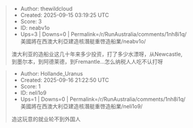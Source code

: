 > - Author: thewildcloud
> - Created: 2025-09-15 03:19:25 UTC
> - Score: 3
> - ID: neabv1o
> - Ups=3 | Downs=0 | Permalink=/r/RunAustralia/comments/1nh8i1q/美國將在西澳大利亞建造核潛艇重啓造船業/neabv1o/
>
> 澳大利亚的造船业这几十年来多少投资，打了多少水漂呀，从Newcastle,到墨尔本，到阿德莱德，到Fremantle…怎么纳税人人吃不认打呀

> - Author: Hollande_Uranus
> - Created: 2025-09-16 21:22:50 UTC
> - Score: 1
> - ID: neli1o9
> - Ups=1 | Downs=0 | Permalink=/r/RunAustralia/comments/1nh8i1q/美國將在西澳大利亞建造核潛艇重啓造船業/neli1o9/
>
> 造这玩意的就业轮不到外国人
